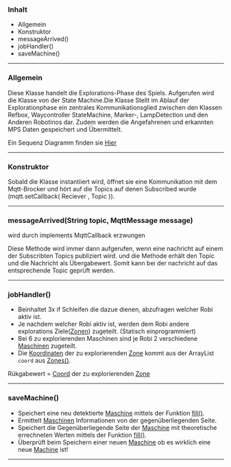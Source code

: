 ### Inhalt ###
- Allgemein
- Konstruktor
- messageArrived()
- jobHandler()
- saveMachine()


----------
### Allgemein ###

Diese Klasse handelt die Explorations-Phase des Spiels. Aufgerufen wird die Klasse von der State Machine.Die Klasse Stellt im Ablauf der Explorationphase ein zentrales Kommunikationsglied zwischen den Klassen Refbox, Waycontroller StateMachine, Marker-, LampDetection und den Anderen Robotinos dar. Zudem werden die Angefahrenen und erkannten MPS Daten gespeichert und Übermittelt. 

Ein Sequenz Diagramm finden sie  [Hier](ExploCommunication)
 
----------


### Konstruktor ###
Sobald die Klasse instantiiert wird, öffnet sie eine Kommunikation mit dem Mqtt-Brocker und hört auf die Topics auf denen Subscribed wurde (mqtt.setCallback( Reciever , Topic )).


----------


### messageArrived(String topic, MqttMessage message) ###
wird durch implements MqttCallback erzwungen

Diese Methode wird immer dann aufgerufen, wenn eine nachricht auf einem der Subscribten Topics publiziert wird. und die Methode erhält den Topic und die Nachricht als Übergabewert. Somit kann bei der nachricht auf das entsprechende Topic geprüft werden.  

----------

### jobHandler() ###

- Beinhaltet 3x if Schleifen die dazue dienen, abzufragen welcher Robi aktiv ist.   
- Je nachdem welcher Robi aktiv ist, werden dem Robi andere explorations Ziele([Zonen](Zones)) zugeteilt. (Statisch einprogrammiert)    
- Bei 6 zu explorierenden Maschinen sind je Robi 2 verschiedene [Maschinen](Machine) zugeteilt.  
- Die [Koordinaten](Coord) der zu explorierenden [Zone](Zones) kommt aus der ArrayList `coord` aus [Zones()](Zones).  

Rükgabewert = [Coord](Coord) der zu explorierenden [Zone](Zones)   

----------

### saveMachine() ###

- Speichert eine neu detektierte [Maschine](Machine) mittels der Funktion [fill()](Machine).     
- Ermittelt [Maschinen](Machine) Informationen von der gegenüberliegenden Seite.   
- Speichert die Gegenüberliegende Seite der [Maschine](Machine) mit theoretische errechneten Werten mittels der Funktion [fill()](Machine).   
- Überprüft beim Speichern einer neuen [Maschine](Machine) ob es wirklich eine neue [Machine](Machine) ist!

----------